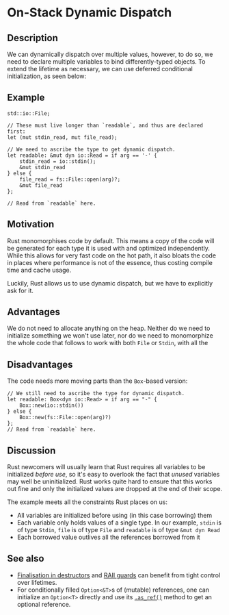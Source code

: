 # On-Stack Dynamic Dispatch

## Description

We can dynamically dispatch over multiple values, however, to do so, we need
to declare multiple variables to bind differently-typed objects. To extend the
lifetime as necessary, we can use deferred conditional initialization, as seen
below:

## Example

```rust,ignore
std::io::File;

// These must live longer than `readable`, and thus are declared first:
let (mut stdin_read, mut file_read);

// We need to ascribe the type to get dynamic dispatch.
let readable: &mut dyn io::Read = if arg == '-' {
    stdin_read = io::stdin();
    &mut stdin_read
} else {
    file_read = fs::File::open(arg)?;
    &mut file_read
};

// Read from `readable` here.
```

## Motivation

Rust monomorphises code by default. This means a copy of the code will be
generated for each type it is used with and optimized independently. While this
allows for very fast code on the hot path, it also bloats the code in places
where performance is not of the essence, thus costing compile time and cache
usage.

Luckily, Rust allows us to use dynamic dispatch, but we have to explicitly ask
for it.

## Advantages

We do not need to allocate anything on the heap. Neither do we need to
initialize something we won't use later, nor do we need to monomorphize the
whole code that follows to work with both `File` or `Stdin`, with all the

## Disadvantages

The code needs more moving parts than the `Box`-based version:

```rust,ignore
// We still need to ascribe the type for dynamic dispatch.
let readable: Box<dyn io::Read> = if arg == "-" {
    Box::new(io::stdin())
} else {
    Box::new(fs::File::open(arg)?)
};
// Read from `readable` here.
```

## Discussion

Rust newcomers will usually learn that Rust requires all variables to be
initialized *before use*, so it's easy to overlook the fact that *unused*
variables may well be uninitialized. Rust works quite hard to ensure that this
works out fine and only the initialized values are dropped at the end of their
scope.

The example meets all the constraints Rust places on us:

* All variables are initialized before using (in this case borrowing) them
* Each variable only holds values of a single type. In our example, `stdin` is
of type `Stdin`, `file` is of type `File` and `readable` is of type `&mut dyn
Read`
* Each borrowed value outlives all the references borrowed from it

## See also

* [Finalisation in destructors](dtor-finally.md) and 
[RAII guards](../patterns/RAII.md) can benefit from tight control over lifetimes.
* For conditionally filled `Option<&T>`s of (mutable) references, one can
initialize an `Option<T>` directly and use its [`.as_ref()`] method to get an
optional reference.

[`.as_ref()`]: https://doc.rust-lang.org/std/option/enum.Option.html#method.as_ref

